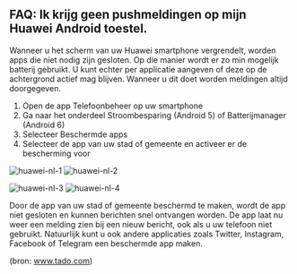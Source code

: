 ## FAQ: Ik krijg geen pushmeldingen op mijn Huawei Android toestel.

Wanneer u het scherm van uw Huawei smartphone vergrendelt, worden apps die niet nodig zijn gesloten. Op die manier wordt er zo min mogelijk batterij gebruikt. U kunt echter per applicatie aangeven of deze op de achtergrond actief mag blijven. Wanneer u dit doet worden meldingen altijd doorgegeven.

1. Open de app Telefoonbeheer op uw smartphone
2. Ga naar het onderdeel Stroombesparing (Android 5) of Batterijmanager (Android 6)
3. Selecteer Beschermde apps
4. Selecteer de app van uw stad of gemeente en activeer er de bescherming voor

![huawei-nl-1](https://storage.googleapis.com/oca-docs/huawei-notif-nl-1.png) ![huawei-nl-2](https://storage.googleapis.com/oca-docs/huawei-notif-nl-2.png)

![huawei-nl-3](https://storage.googleapis.com/oca-docs/huawei-notif-nl-3.png) ![huawei-nl-4](https://storage.googleapis.com/oca-docs/huawei-notif-nl-4.png)

Door de app van uw stad of gemeente beschermd te maken, wordt de app niet gesloten en kunnen berichten snel ontvangen worden. De app laat nu weer een melding zien bij een nieuw bericht, ook als u uw telefoon niet gebruikt. Natuurlijk kunt u ook andere applicaties zoals Twitter, Instagram, Facebook of Telegram een beschermde app maken.

(bron: www.tado.com)

